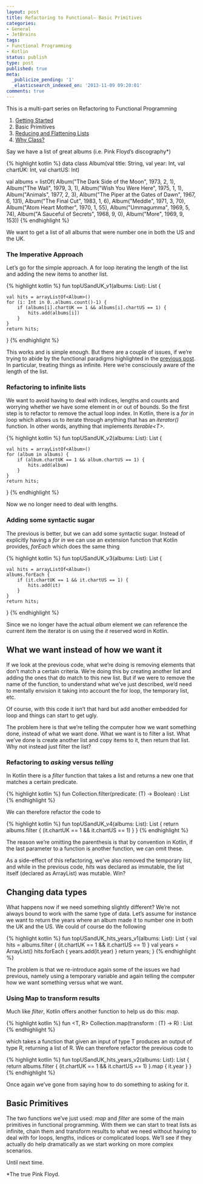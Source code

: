 ```yaml
---
layout: post
title: Refactoring to Functional– Basic Primitives
categories:
- General
- JetBrains
tags:
- Functional Programming
- Kotlin
status: publish
type: post
published: true
meta:
  _publicize_pending: '1'
  _elasticsearch_indexed_on: '2013-11-09 09:20:01'
comments: true
---
```

This is a multi-part series on Refactoring to Functional Programming
<ol>
	<li><a href="https://hadihariri.com/2013/10/14/refactoring-to-functional-getting-started/">Getting Started</a></li>
	<li>Basic Primitives</li>
	<li><a href="http://hadihariri.com/2013/11/18/refactoring-to-functional-reducing-and-flattening-lists/">Reducing and Flattening Lists</a></li>
	<li><a href="http://hadihariri.com/2013/11/24/refactoring-to-functionalwhy-class/">Why Class?</a></li>
</ol>
Say we have a list of great albums (i.e. Pink Floyd’s discography*)

{% highlight kotlin %}
data class Album(val title: String, val year: Int, val chartUK: Int, val chartUS: Int)

val albums = listOf(
        Album("The Dark Side of the Moon", 1973, 2, 1),
        Album("The Wall", 1979, 3, 1),
        Album("Wish You Were Here", 1975, 1, 1),
        Album("Animals", 1977, 2, 3),
        Album("The Piper at the Gates of Dawn", 1967, 6, 131),
        Album("The Final Cut", 1983, 1, 6),
        Album("Meddle", 1971, 3, 70),
        Album("Atom Heart Mother", 1970, 1, 55),
        Album("Ummagumma", 1969, 5, 74),
        Album("A Sauceful of Secrets", 1968, 9, 0),
        Album("More", 1969, 9, 153))
{% endhighlight %}

We want to get a list of all albums that were number one in both the US and the UK.
<h3>The Imperative Approach</h3>
Let’s go for the simple approach. A for loop iterating the length of the list and adding the new items to another list.

{% highlight kotlin %}
fun topUSandUK_v1(albums: List<Album>): List<Album> {

    val hits = arrayListOf<Album>()
    for (i: Int in 0..albums.count()-1) {
        if (albums[i].chartUK == 1 && albums[i].chartUS == 1) {
            hits.add(albums[i])
        }
    }
    return hits;
}
{% endhighlight %}

This works and is simple enough. But there are a couple of issues, if we’re trying to abide by the functional paradigms highlighted in the <a href="https://hhariri.wordpress.com/?p=3063">previous post</a>. In particular, treating things as infinite. Here we’re consciously aware of the length of the list.
<h3>Refactoring to infinite lists</h3>
We want to avoid having to deal with indices, lengths and counts and worrying whether we have some element in or out of bounds. So the first step is to refactor to remove the actual loop index. In Kotlin, there is a <em>for in </em>loop which allows us to iterate through anything that has an <em>iterator()</em> function. In other words, anything that implements <em>Iterable&lt;T&gt;</em>.

{% highlight kotlin %}
fun topUSandUK_v2(albums: List<Album>): List<Album> {

    val hits = arrayListOf<Album>()
    for (album in albums) {
        if (album.chartUK == 1 && album.chartUS == 1) {
            hits.add(album)
        }
    }
    return hits;
}
{% endhighlight %}

Now we no longer need to deal with lengths.
<h3>Adding some syntactic sugar</h3>
The previous is better, but we can add some syntactic sugar. Instead of explicitly having a <em>for in</em> we can use an extension function that Kotlin provides, <em>forEach </em>which does the same thing

{% highlight kotlin %}
fun topUSandUK_v3(albums: List<Album>): List<Album> {

    val hits = arrayListOf<Album>()
    albums.forEach {
        if (it.chartUK == 1 && it.chartUS == 1) {
            hits.add(it)
        }
    }
    return hits;
}
{% endhighlight %}

Since we no longer have the actual <em>album </em>element we can reference the current item the iterator is on using the <em>it </em>reserved word in Kotlin.
<h2>What we want instead of how we want it</h2>
If we look at the previous code, what we’re doing is removing elements that don’t match a certain criteria. We’re doing this by creating another list and adding the ones that do match to this new list. But if we were to remove the name of the function, to understand what we’ve just described, we’d need to mentally envision it taking into account the for loop, the temporary list, etc.

Of course, with this code it isn’t that hard but add another embedded for loop and things can start to get ugly.

The problem here is that we’re telling the computer how we want something done, instead of what we want done. What we want is to filter a list. What we’ve done is create another list and copy items to it, then return that list. Why not instead just filter the list?
<h3>Refactoring to <em>asking </em>versus <em>telling</em></h3>
In Kotlin there is a <em>filter </em>function that takes a list and returns a new one that matches a certain predicate.

{% highlight kotlin %}
fun <T> Collection<T>.filter(predicate: (T) -> Boolean) : List<T>
{% endhighlight %}

We can therefore refactor the code to

{% highlight kotlin %}
fun topUSandUK_v4(albums: List<Album>): List<Album> {
    return albums.filter {
        (it.chartUK == 1 && it.chartUS == 1)
    }
}
{% endhighlight %}

The reason we’re omitting the parenthesis is that by convention in Kotlin, if the last parameter to a function is another function, we can omit these.

As a side-effect of this refactoring, we’ve also removed the temporary list, and while in the previous code, <em>hits </em>was declared as immutable, the list itself (declared as ArrayList) was mutable. Win?
<h2>Changing data types</h2>
What happens now if we need something slightly different? We’re not always bound to work with the same type of data. Let’s assume for instance we want to return the years where an album made it to number one in both the UK and the US. We could of course do the following

{% highlight kotlin %}
fun topUSandUK_hits_years_v1(albums: List<Album>): List<Int> {
    val hits = albums.filter {
        (it.chartUK == 1 && it.chartUS == 1)
    }
    val years = ArrayList<Int>()
    hits.forEach {
        years.add(it.year)
    }
    return years;
}
{% endhighlight %}

The problem is that we re-introduce again some of the issues we had previous, namely using a temporary variable and again telling the computer how we want something versus what we want.
<h3>Using Map to transform results</h3>
Much like <em>filter</em>, Kotlin offers another function to help us do this: <em>map</em>.

{% highlight kotlin %}
fun <T, R> Collection<T>.map(transform : (T) -> R) : List<R>
{% endhighlight %}

which takes a function that given an input of type T produces an output of type R, returning a list of R. We can therefore refactor the previous code to

{% highlight kotlin %}
fun topUSandUK_hits_years_v2(albums: List<Album>): List<Int> {
    return albums.filter {
        (it.chartUK == 1 && it.chartUS == 1)
    }.map {
        it.year
    }
}
{% endhighlight %}

Once again we’ve gone from saying how to do something to asking for it.
<h2>Basic Primitives</h2>
The two functions we’ve just used: <em>map </em>and <em>filter </em>are some of the main primitives in functional programming. With them we can start to treat lists as infinite, chain them and transform results to what we need without having to deal with for loops, lengths, indices or complicated loops. We’ll see if they actually do help dramatically as we start working on more complex scenarios.

Until next time.

*The true Pink Floyd.
